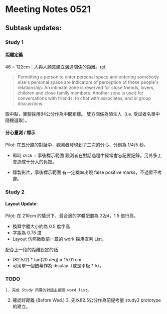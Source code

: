# Meeting Notes 0521
## Subtask updates:

### Study 1

#### 距離定義

46 ~ 122cm：人與人願意建立溝通關係的距離。[ref](https://en.wikipedia.org/wiki/Proxemics)
> Permitting a person to enter personal space and entering somebody else's personal space are indicators of perception of those people's relationship. An intimate zone is reserved for close friends, lovers, children and close family members. Another zone is used for conversations with friends, to chat with associates, and in group discussions.

取中點，實驗採用84公分作為中間距離。
雙方關係為陌生人（i.e. 受試者名單中隨機選取）。

#### 分心量測 / 標示

Pilot: 在五分鐘的對話中，觀測者發現到了三次的分心，分別為 1/4/5 秒。

* 即時 click + 事後標示範圍
觀測者在對話過程中經常會忘記要記錄，另外多工會造成十分大的負擔。

* 錄製影片，事後標示範圍
有一定機率出現 false positive marks，不過暫不考慮。

### Study 2

#### Layout Update:

Pilot: 在 210cm 的情況下，最合適的字體配置為 32pt，1.5 倍行高。
* 換算字體大小約為 0.5 度字高
* 字距為 0.75 度
* Layout 仿照微軟前一篇的 work 採用直列 List。

配合上一段的距離設定的話
* (82.5/2) * tan(20 deg) = 15.01 cm
* 可用單一個銀幕作為 display（或是平板 * 5）。

### TODO
	1. 完成 Study 所需的對話主題跟 word list。
2. 確認好距離 (Before Wed.)
	3. 先以82.5公分作為前提考量 study2 prototype 的建立。
